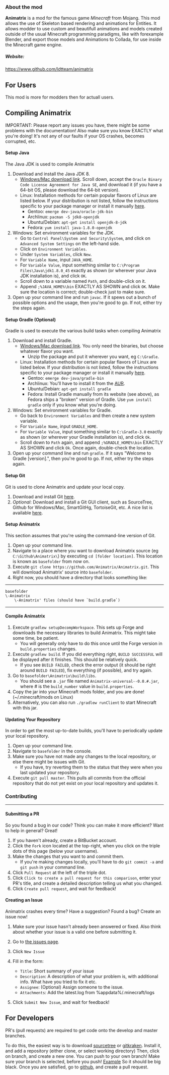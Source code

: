 ### About the mod ###

   **Animatrix** is a mod for the famous game *Minecraft* from Mojang. This mod allows the use of Skeleton based rendering and animations for Entities.
   It allows modder to use custom and beautifull animations and models created outside of the usual Minecraft programming paradigms, like with forexample Blender,
   and export those models and Animations to Collada, for use inside the Minecraft game engine.
   
##### Website:
https://www.github.com/ldtteam/animatrix


For Users
--
This mod is more for modders then for actuall users.


Compiling Animatrix
----

IMPORTANT: Please report any issues you have, there might be some problems with the documentation! Also make sure you know EXACTLY what you're doing! It's not any of our faults if your OS crashes, becomes corrupted, etc.

#### Setup Java
The Java JDK is used to compile Animatrix

1. Download and install the Java JDK 8.
    * [Windows/Mac download link](http://www.oracle.com/technetwork/java/javase/downloads/jdk8-downloads-2133151.html).  Scroll down, accept the `Oracle Binary Code License Agreement for Java SE`, and download it (if you have a 64-bit OS, please download the 64-bit version).
	* Linux: Installation methods for certain popular flavors of Linux are listed below.  If your distribution is not listed, follow the instructions specific to your package manager or install it manually [here](http://www.oracle.com/technetwork/java/javase/downloads/jdk8-downloads-2133151.html).
		* Gentoo: `emerge dev-java/oracle-jdk-bin`
		* Archlinux: `pacman -S jdk8-openjdk`
		* Ubuntu/Debian: `apt-get install openjdk-8-jdk`
		* Fedora: `yum install java-1.8.0-openjdk`
2. Windows: Set environment variables for the JDK.
    * Go to `Control Panel\System and Security\System`, and click on `Advanced System Settings` on the left-hand side.
    * Click on `Environment Variables`.
    * Under `System Variables`, click `New`.
    * For `Variable Name`, input `JAVA_HOME`.
    * For `Variable Value`, input something similar to `C:\Program Files\Java\jdk1.8.0_45` exactly as shown (or wherever your Java JDK installation is), and click `OK`.
    * Scroll down to a variable named `Path`, and double-click on it.
    * Append `;%JAVA_HOME%\bin` EXACTLY AS SHOWN and click `OK`.  Make sure the location is correct; double-check just to make sure.
3. Open up your command line and run `javac`.  If it spews out a bunch of possible options and the usage, then you're good to go.  If not, either try the steps again.

#### Setup Gradle (Optional)
Gradle is used to execute the various build tasks when compiling Animatrix

1. Download and install Gradle.
	* [Windows/Mac download link](http://www.gradle.org/downloads).  You only need the binaries, but choose whatever flavor you want.
		* Unzip the package and put it wherever you want, eg `C:\Gradle`.
	* Linux: Installation methods for certain popular flavors of Linux are listed below.  If your distribution is not listed, follow the instructions specific to your package manager or install it manually [here](http://www.gradle.org/downloads).
		* Gentoo: `emerge dev-java/gradle-bin`
		* Archlinux: You'll have to install it from the [AUR](https://aur.archlinux.org/packages/gradle).
		* Ubuntu/Debian: `apt-get install gradle`
		* Fedora: Install Gradle manually from its website (see above), as Fedora ships a "broken" version of Gradle.  Use `yum install gradle` only if you know what you're doing.
2. Windows: Set environment variables for Gradle.
	* Go back to `Environment Variables` and then create a new system variable.
	* For `Variable Name`, input `GRADLE_HOME`.
	* For `Variable Value`, input something similar to `C:\Gradle-3.0` exactly as shown (or wherever your Gradle installation is), and click `Ok`.
	* Scroll down to `Path` again, and append `;%GRADLE_HOME%\bin` EXACTLY AS SHOWN and click `Ok`.  Once again, double-check the location.
3. Open up your command line and run `gradle`.  If it says "Welcome to Gradle [version].", then you're good to go.  If not, either try the steps again.

#### Setup Git
Git is used to clone Animatrix and update your local copy.

1. Download and install Git [here](http://git-scm.com/download/).
2. *Optional*: Download and install a Git GUI client, such as SourceTree, Github for Windows/Mac, SmartGitHg, TortoiseGit, etc.  A nice list is available [here](http://git-scm.com/downloads/guis).

#### Setup Animatrix
This section assumes that you're using the command-line version of Git.

1. Open up your command line.
2. Navigate to a place where you want to download Animatrix source (eg `C:\Github\Animatrix\`) by executing `cd [folder location]`.  This location is known as `basefolder` from now on.
3. Execute `git clone https://github.com/Animatrix/Animatrix.git`.  This will download Animatrix' source into `basefolder`.
4. Right now, you should have a directory that looks something like:

***
    basefolder
	\-Animatrix
		\-Animatrix' files (should have `build.gradle`)
***

#### Compile Animatrix
1. Execute `gradlew setupDecompWorkspace`. This sets up Forge and downloads the necessary libraries to build Animatrix.  This might take some time, be patient.
    * You will generally only have to do this once until the Forge version in `build.properties` changes.
2. Execute `gradlew build`. If you did everything right, `BUILD SUCCESSFUL` will be displayed after it finishes.  This should be relatively quick.
    * If you see `BUILD FAILED`, check the error output (it should be right around `BUILD FAILED`), fix everything (if possible), and try again.
3. Go to `basefolder\Animatrix\build\libs`.
    *  You should see a `.jar` file named `Animatrix-universal--0.0.#.jar`, where # is the `build_number` value in `build.properties`.
4. Copy the jar into your Minecraft mods folder, and you are done! (~/.minecraft/mods on Linux)
5. Alternatively, you can also run `./gradlew runClient` to start Minecraft with this jar.

#### Updating Your Repository
In order to get the most up-to-date builds, you'll have to periodically update your local repository.

1. Open up your command line.
2. Navigate to `basefolder` in the console.
3. Make sure you have not made any changes to the local repository, or else there might be issues with Git.
	* If you have, try reverting them to the status that they were when you last updated your repository.
4. Execute `git pull master`.  This pulls all commits from the official repository that do not yet exist on your local repository and updates it.

### Contributing
***
#### Submitting a PR
So you found a bug in our code?  Think you can make it more efficient?  Want to help in general?  Great!

1. If you haven't already, create a BitBucket account.
2. Click the `Fork` icon located at the top-right, when you click on the triple dots of this page (below your username).
3. Make the changes that you want to and commit them.
	* If you're making changes locally, you'll have to do `git commit -a` and `git push` in your command line.
4. Click `Pull Request` at the left of the triple dot.
5. Click `Click to create a pull request for this comparison`, enter your PR's title, and create a detailed description telling us what you changed.
6. Click `Create pull request`, and wait for feedback!

#### Creating an Issue
Animatrix crashes every time?  Have a suggestion?  Found a bug?  Create an issue now!

1. Make sure your issue hasn't already been answered or fixed.  Also think about whether your issue is a valid one before submitting it.
2. Go to [the issues page](https://github.com/Animatrix/Animatrix/issues).
3. Click `New Issue`
4. Fill in the form:
    * `Title`: Short summary of your issue
    * `Description`: A description of what your problem is, with additional info. What have you tried to fix it etc.
    * `Assignee`: (Optional) Assign someone to the issue.
    * `Attachments`: Add the latest.log from %appdata%/.minecraft/logs
    
5. Click `Submit New Issue`, and wait for feedback!


For Developers
--

PR's (pull requests) are required to get code onto the develop and master branches.

To do this, the easiest way is to download [sourcetree](http://www.sourcetreeapp.com/) or [gitkraken](https://www.gitkraken.com/). Install it, and add a repository (either clone, or select working directory)
Then, click on branch, and create a new one. You can push to your own branch! Make sure your branch is selected, before you push! [Example](http://gyazo.com/4b453a55a8baf59f573bb1c4636a5ca2) So it should be big black. Once you are satisfied, go to [github](https://github.com/Animatrix/Animatrix/compare), and create a pull request.

